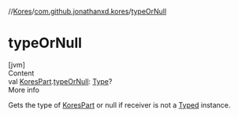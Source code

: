 //[Kores](../index.md)/[com.github.jonathanxd.kores](index.md)/[typeOrNull](type-or-null.md)



# typeOrNull  
[jvm]  
Content  
val [KoresPart](-kores-part/index.md).[typeOrNull](type-or-null.md): [Type](https://docs.oracle.com/javase/8/docs/api/java/lang/reflect/Type.html)?  
More info  


Gets the type of [KoresPart](-kores-part/index.md) or null if receiver is not a [Typed](../com.github.jonathanxd.kores.base/-typed/index.md) instance.

  



